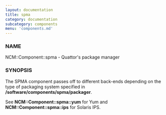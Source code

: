 ```yaml
---
layout: documentation
title: spma
category: documentation
subcategory: components
menu: 'components.md'
---
```

### NAME

NCM::Component::spma - Quattor's package manager

### SYNOPSIS

The SPMA component passes off to different back-ends depending
on the type of packaging system specified in
__/software/components/spma/packager__.

See __NCM::Component::spma::yum__ for Yum and
__NCM::Component::spma::ips__ for Solaris IPS.
